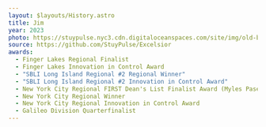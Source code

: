 ```yaml
---
layout: $layouts/History.astro
title: Jim
year: 2023
photo: https://stuypulse.nyc3.cdn.digitaloceanspaces.com/site/img/old-bots/2023_Jim.jpg
source: https://github.com/StuyPulse/Excelsior
awards:
  - Finger Lakes Regional Finalist
  - Finger Lakes Innovation in Control Award
  - "SBLI Long Island Regional #2 Regional Winner"
  - "SBLI Long Island Regional #2 Innovation in Control Award"
  - New York City Regional FIRST Dean's List Finalist Award (Myles Pasetsky)
  - New York City Regional Winner
  - New York City Regional Innovation in Control Award
  - Galileo Division Quarterfinalist
---
```



